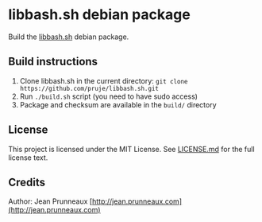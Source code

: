 # libbash.sh debian package

Build the [libbash.sh](https://github.com/pruje/libbash.sh) debian package.

## Build instructions
1. Clone libbash.sh in the current directory: `git clone https://github.com/pruje/libbash.sh.git`
2. Run `./build.sh` script (you need to have sudo access)
3. Package and checksum are available in the `build/` directory

## License
This project is licensed under the MIT License. See [LICENSE.md](LICENSE.md) for the full license text.

## Credits
Author: Jean Prunneaux  [http://jean.prunneaux.com](http://jean.prunneaux.com)
